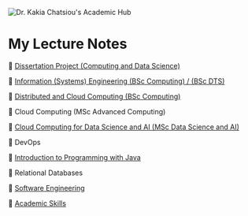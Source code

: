 ![Dr. Kakia Chatsiou's Academic Hub](https://github.com/UoS-KakiasCourses/.github/assets/10551558/724158b2-9832-456b-8cad-9c341bced94d)

# My Lecture Notes

🚧 [Dissertation Project (Computing and Data Science)](https://github.com/KakiasAcademicAlcove/DissertationProject)

🚧 [Information (Systems) Engineering (BSc Computing) / (BSc DTS)](https://github.com/KakiasAcademicAlcove/InformationEngineering)

🚧 [Distributed and Cloud Computing (BSc Computing)](https://github.com/KakiasAcademicAlcove/DistributedCloudComputing)

🚧 Cloud Computing (MSc Advanced Computing)

🚧 [Cloud Computing for Data Science and AI (MSc Data Science and AI)](https://github.com/kakiac/UoS_CloudComputing)

🚧 DevOps

🚧 [Introduction to Programming with Java](https://github.com/kakiac/UoS_Programming101)

🚧 Relational Databases

🚧 [Software Engineering](https://github.com/kakiac/UoS_SoftwareDesignProgramming)

🚧 [Academic Skills](https://github.com/KakiasAcademicAlcove/AcademicSkills)

